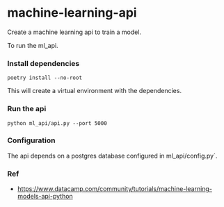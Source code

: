 # machine-learning-api
Create a machine learning api to train a model.

To run the ml_api. 

### Install dependencies
```
poetry install --no-root
```
This will create a virtual environment with the dependencies. 

### Run the api
```
python ml_api/api.py --port 5000
```

### Configuration

The api depends on a postgres database configured in ml_api/config.py`. 

### Ref 
- https://www.datacamp.com/community/tutorials/machine-learning-models-api-python
